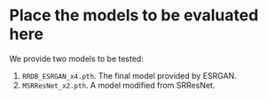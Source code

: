 # Place the models to be evaluated here

We provide two models to be tested:

1.  `RRDB_ESRGAN_x4.pth`. The final model provided by ESRGAN.
2.  `MSRResNet_x2.pth`. A model modified from SRResNet. 